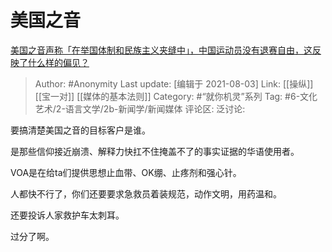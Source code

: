 # 美国之音
[美国之音声称「在举国体制和民族主义夹缝中」，中国运动员没有退赛自由，这反映了什么样的偏见？](https://www.zhihu.com/question/476704336/answer/2035591380)

> Author: #Anonymity
> Last update: [编辑于 2021-08-03]
> Link: [[操纵]] [[宝一对]] [[媒体的基本法则]]
> Category: #“就你机灵”系列
> Tag: #6-文化艺术/2-语言文学/2b-新闻学/新闻媒体 
> 评论区:
> 泛讨论:

要搞清楚美国之音的目标客户是谁。

是那些信仰接近崩溃、解释力快扛不住掩盖不了的事实证据的华语使用者。

VOA是在给ta们提供思想止血带、OK绷、止疼剂和强心针。

人都快不行了，你们还要要求急救员着装规范，动作文明，用药温和。

还要投诉人家救护车太刺耳。

过分了啊。
